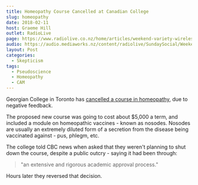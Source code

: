 ```yaml
---
title: Homeopathy Course Cancelled at Canadian College
slug: homeopathy
date: 2018-02-11
host: Graeme Hill
outlet: RadioLive
page: https://www.radiolive.co.nz/home/articles/weekend-variety-wireless/2018/02/skeptical-thoughts---cannabis--the-asa-and-the-roundness-of-the-.html
audio: https://audio.mediaworks.nz/content/radiolive/SundaySocial/Weekend_Variety_Wireless_skeptics.mp3
layout: Post
categories:
  - Skepticism
tags:
  - Pseudoscience
  - Homeopathy
  - CAM
---
```


Georgian College in Toronto has [cancelled a course in homeopathy](http://www.cbc.ca/news/health/georgian-college-diploma-homeopathy-pseudoscience-1.4529339), due to negative feedback.

<!-- more -->

The proposed new course was going to cost about $5,000 a term, and included a module on homeopathic vaccines - known as nosodes. Nosodes are usually an extremely diluted form of a secretion from the disease being vaccinated against - pus, phlegm, etc.

The college told CBC news when asked that they weren't planning to shut down the course, despite a public outcry - saying it had been through:

> "an extensive and rigorous academic approval process."

Hours later they reversed that decision.
